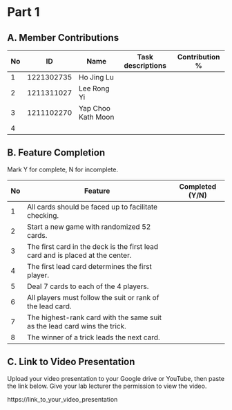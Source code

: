 # Part 1

## A. Member Contributions

| No  | ID         | Name             | Task descriptions | Contribution % |
| --- | ---------- | -----------      | ----------------- | -------------- |
| 1   | 1221302735 | Ho Jing Lu       |                   |
| 2   | 1211311027 | Lee Rong Yi      |                   |
| 3   | 1211102270 |Yap Choo Kath Moon|                   |
| 4   |            |                  |                   |

## B. Feature Completion

Mark Y for complete, N for incomplete.

| No  | Feature                                                                        | Completed (Y/N) |
| --- | ------------------------------------------------------------------------------ | --------------- |
| 1   | All cards should be faced up to facilitate checking.                           |
| 2   | Start a new game with randomized 52 cards.                                     |
| 3   | The first card in the deck is the first lead card and is placed at the center. |
| 4   | The first lead card determines the first player.                               |
| 5   | Deal 7 cards to each of the 4 players.                                         |
| 6   | All players must follow the suit or rank of the lead card.                     |
| 7   | The highest-rank card with the same suit as the lead card wins the trick.      |
| 8   | The winner of a trick leads the next card.                                     |

## C. Link to Video Presentation

Upload your video presentation to your Google drive or YouTube, then paste the link below. Give your lab lecturer the permission to view the video.

https://link_to_your_video_presentation
